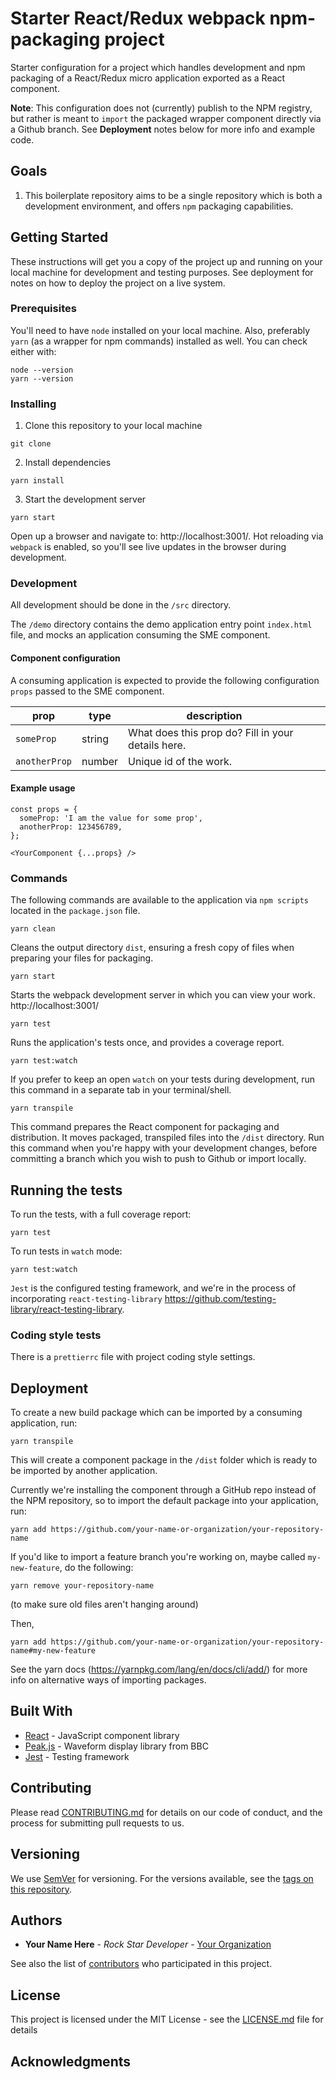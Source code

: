 # Starter React/Redux webpack npm-packaging project

Starter configuration for a project which handles development and npm packaging of a React/Redux micro application exported as a React component.

**Note**: This configuration does not (currently) publish to the NPM registry, but rather is meant to `import` the packaged wrapper component directly via a Github branch. See **Deployment** notes below for more info and example code.

## Goals

1. This boilerplate repository aims to be a single repository which is both a development environment, and offers `npm` packaging capabilities.

## Getting Started

These instructions will get you a copy of the project up and running on your local machine for development and testing purposes. See deployment for notes on how to deploy the project on a live system.

### Prerequisites

You'll need to have `node` installed on your local machine. Also, preferably `yarn` (as a wrapper for npm commands) installed as well. You can check either with:

```
node --version
yarn --version
```

### Installing

1. Clone this repository to your local machine

```
git clone
```

2. Install dependencies

```
yarn install
```

3. Start the development server

```
yarn start
```

Open up a browser and navigate to: http://localhost:3001/. Hot reloading via `webpack` is enabled, so you'll see live updates in the browser during development.

### Development

All development should be done in the `/src` directory.

The `/demo` directory contains the demo application entry point `index.html` file, and mocks an application consuming the SME component.

#### Component configuration

A consuming application is expected to provide the following configuration `props` passed to the SME component.

| prop          | type   | description                                        |     |     |
| ------------- | ------ | -------------------------------------------------- | --- | --- |
| `someProp`    | string | What does this prop do? Fill in your details here. |     |     |
| `anotherProp` | number | Unique id of the work.                             |     |     |

#### Example usage

```
const props = {
  someProp: 'I am the value for some prop',
  anotherProp: 123456789,
};

<YourComponent {...props} />
```

### Commands

The following commands are available to the application via `npm scripts` located in the `package.json` file.

```
yarn clean
```

Cleans the output directory `dist`, ensuring a fresh copy of files when preparing your files for packaging.

```
yarn start
```

Starts the webpack development server in which you can view your work. http://localhost:3001/

```
yarn test
```

Runs the application's tests once, and provides a coverage report.

```
yarn test:watch
```

If you prefer to keep an open `watch` on your tests during development, run this command in a separate tab in your terminal/shell.

```
yarn transpile
```

This command prepares the React component for packaging and distribution. It moves packaged, transpiled files into the `/dist` directory. Run this command when you're happy with your development changes, before committing a branch which you wish to push to Github or import locally.

## Running the tests

To run the tests, with a full coverage report:

```
yarn test
```

To run tests in `watch` mode:

```
yarn test:watch
```

`Jest` is the configured testing framework, and we're in the process of incorporating `react-testing-library` https://github.com/testing-library/react-testing-library.

### Coding style tests

There is a `prettierrc` file with project coding style settings.

## Deployment

To create a new build package which can be imported by a consuming application, run:

```
yarn transpile
```

This will create a component package in the `/dist` folder which is ready to be imported by another application.

Currently we're installing the component through a GitHub repo instead of the NPM repository, so to import the default package into your application, run:

```
yarn add https://github.com/your-name-or-organization/your-repository-name
```

If you'd like to import a feature branch you're working on, maybe called `my-new-feature`, do the following:

```
yarn remove your-repository-name
```

(to make sure old files aren't hanging around)

Then,

```
yarn add https://github.com/your-name-or-organization/your-repository-name#my-new-feature
```

See the yarn docs (https://yarnpkg.com/lang/en/docs/cli/add/) for more info on alternative ways of importing packages.

## Built With

- [React](https://reactjs.org/) - JavaScript component library
- [Peak.js](https://github.com/bbc/peaks.js) - Waveform display library from BBC
- [Jest](https://jestjs.io/) - Testing framework

## Contributing

Please read [CONTRIBUTING.md](contributing.md) for details on our code of conduct, and the process for submitting pull requests to us.

## Versioning

We use [SemVer](http://semver.org/) for versioning. For the versions available, see the [tags on this repository](https://github.com/your-name-or-organization/your-repository-name/tags).

## Authors

- **Your Name Here** - _Rock Star Developer_ - [Your Organization](#)

See also the list of [contributors](https://github.com/your-name-or-organization/your-repository-name/contributors) who participated in this project.

## License

This project is licensed under the MIT License - see the [LICENSE.md](LICENSE.md) file for details

## Acknowledgments
